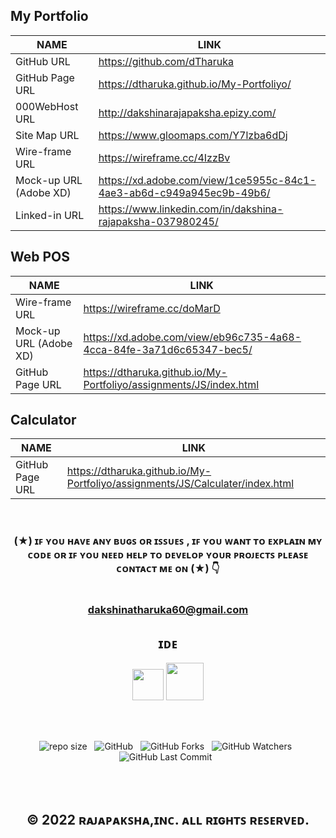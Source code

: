 ## My Portfolio

<div align="center">

| NAME | LINK |
| ------ | ------ |
| GitHub URL | https://github.com/dTharuka |
| GitHub Page URL | https://dtharuka.github.io/My-Portfoliyo/ |
| 000WebHost URL | http://dakshinarajapaksha.epizy.com/ |
| Site Map URL | https://www.gloomaps.com/Y7lzba6dDj |
| Wire-frame URL | https://wireframe.cc/4IzzBv |
| Mock-up URL (Adobe XD) | https://xd.adobe.com/view/1ce5955c-84c1-4ae3-ab6d-c949a945ec9b-49b6/ |
| Linked-in URL | https://www.linkedin.com/in/dakshina-rajapaksha-037980245/ |

</div>

## Web POS

<div align="center">

| NAME | LINK |
| ------ | ------ |
| Wire-frame URL | https://wireframe.cc/doMarD |
| Mock-up URL (Adobe XD) | https://xd.adobe.com/view/eb96c735-4a68-4cca-84fe-3a71d6c65347-bec5/ |
| GitHub Page URL | https://dtharuka.github.io/My-Portfoliyo/assignments/JS/index.html |

</div>

## Calculator

<div align="center">

| NAME | LINK |
| ------ | ------ |
| GitHub Page URL | https://dtharuka.github.io/My-Portfoliyo/assignments/JS/Calculater/index.html |

</div>

<br>

<div align="center">

### (★) ɪꜰ ʏᴏᴜ ʜᴀᴠᴇ ᴀɴʏ ʙᴜɢꜱ ᴏʀ ɪꜱꜱᴜᴇꜱ , ɪꜰ ʏᴏᴜ ᴡᴀɴᴛ ᴛᴏ ᴇxᴘʟᴀɪɴ ᴍʏ ᴄᴏᴅᴇ ᴏʀ ɪꜰ ʏᴏᴜ ɴᴇᴇᴅ ʜᴇʟᴘ ᴛᴏ ᴅᴇᴠᴇʟᴏᴘ ʏᴏᴜʀ ᴘʀᴏᴊᴇᴄᴛꜱ ᴘʟᴇᴀꜱᴇ ᴄᴏɴᴛᴀᴄᴛ ᴍᴇ ᴏɴ (★) 👇<br> <br> <br> dakshinatharuka60@gmail.com

</div>

<div align="center">

## ɪᴅᴇ

</div>


<div align="center">

<img src ="https://user-images.githubusercontent.com/101202535/194761991-541ae3f1-7a0b-4812-8619-d42bf705d860.png" width = "50" hight ="100">
<img src="https://user-images.githubusercontent.com/101202535/194762020-ee0e9d1e-8ef1-413b-a523-906dd69c47e1.png" width = "60" hight ="110">

</div>


<br><br>

<div align="center">

![repo size](https://img.shields.io/github/repo-size/dTharuka/My-Portfoliyo?style=for-the-badge) &nbsp;
![GitHub](https://img.shields.io/github/license/dTharuka/My-Portfoliyo?style=for-the-badge) &nbsp;
![GitHub Forks](https://img.shields.io/github/forks/dTharuka/My-Portfoliyo?&labelColor=black&color=f7b731&style=for-the-badge) &nbsp;
![GitHub Watchers](https://img.shields.io/github/watchers/dTharuka/My-Portfoliyo?style=for-the-badge) &nbsp;
![GitHub Last Commit](https://img.shields.io/github/last-commit/dTharuka/My-Portfoliyo?style=for-the-badge) &nbsp;

</div>

<br><br>

<div align="center">

## © 2022 ʀᴀᴊᴀᴘᴀᴋꜱʜᴀ,ɪɴᴄ. ᴀʟʟ ʀɪɢʜᴛꜱ ʀᴇꜱᴇʀᴠᴇᴅ.

</div>

